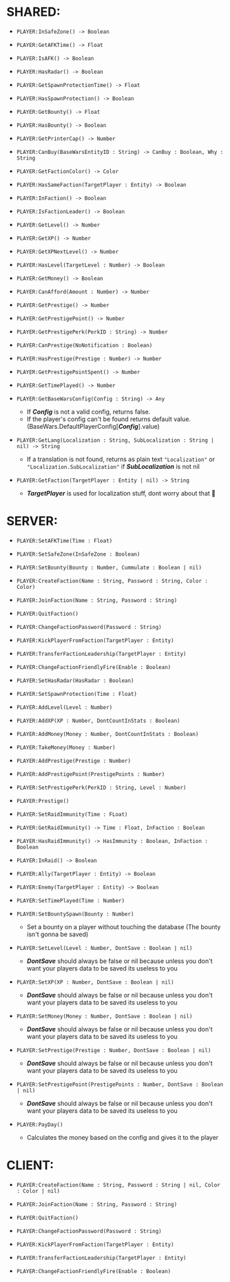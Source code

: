 # SHARED:

- `PLAYER:InSafeZone() -> Boolean`

- `PLAYER:GetAFKTime() -> Float`

- `PLAYER:IsAFK() -> Boolean`

- `PLAYER:HasRadar() -> Boolean`

- `PLAYER:GetSpawnProtectionTime() -> Float`

- `PLAYER:HasSpawnProtection() -> Boolean`

- `PLAYER:GetBounty() -> Float`

- `PLAYER:HasBounty() -> Boolean`

- `PLAYER:GetPrinterCap() -> Number`

- `PLAYER:CanBuy(BaseWarsEntityID : String) -> CanBuy : Boolean, Why : String`

- `PLAYER:GetFactionColor() -> Color`

- `PLAYER:HasSameFaction(TargetPlayer : Entity) -> Boolean`

- `PLAYER:InFaction() -> Boolean`

- `PLAYER:IsFactionLeader() -> Boolean`

- `PLAYER:GetLevel() -> Number`

- `PLAYER:GetXP() -> Number`

- `PLAYER:GetXPNextLevel() -> Number`

- `PLAYER:HasLevel(TargetLevel : Number) -> Boolean`

- `PLAYER:GetMoney() -> Boolean`

- `PLAYER:CanAfford(Amount : Number) -> Number`

- `PLAYER:GetPrestige() -> Number`

- `PLAYER:GetPrestigePoint() -> Number`

- `PLAYER:GetPrestigePerk(PerkID : String) -> Number`

- `PLAYER:CanPrestige(NoNotification : Boolean)`

- `PLAYER:HasPrestige(Prestige : Number) -> Number`

- `PLAYER:GetPrestigePointSpent() -> Number`

- `PLAYER:GetTimePlayed() -> Number`
<!--
- `PLAYER:IsGodmode() -> Boolean`

- `PLAYER:IsCloak() -> Boolean`

- `PLAYER:IsNocliping() -> Boolean` -->

- `PLAYER:GetBaseWarsConfig(Config : String) -> Any`

  - If **_Config_** is not a valid config, returns false.
  - If the player's config can't be found returns default value. (BaseWars.DefaultPlayerConfig[**_Config_**].value)

- `PLAYER:GetLang(Localization : String, SubLocalization : String | nil) -> String`

  - If a translation is not found, returns as plain text `"Localization"` or `"Localization.SubLocalization"` if **_SubLocalization_** is not nil

- `PLAYER:GetFaction(TargetPlayer : Entity | nil) -> String`
  - **_TargetPlayer_** is used for localization stuff, dont worry about that 🤫

# SERVER:

- `PLAYER:SetAFKTime(Time : Float)`

- `PLAYER:SetSafeZone(InSafeZone : Boolean)`

- `PLAYER:SetBounty(Bounty : Number, Cummulate : Boolean | nil)`

- `PLAYER:CreateFaction(Name : String, Password : String, Color : Color)`

- `PLAYER:JoinFaction(Name : String, Password : String)`

- `PLAYER:QuitFaction()`

- `PLAYER:ChangeFactionPassword(Password : String)`

- `PLAYER:KickPlayerFromFaction(TargetPlayer : Entity)`

- `PLAYER:TransferFactionLeadership(TargetPlayer : Entity)`

- `PLAYER:ChangeFactionFriendlyFire(Enable : Boolean)`

- `PLAYER:SetHasRadar(HasRadar : Boolean)`

- `PLAYER:SetSpawnProtection(Time : Float)`

- `PLAYER:AddLevel(Level : Number)`

- `PLAYER:AddXP(XP : Number, DontCountInStats : Boolean)`

- `PLAYER:AddMoney(Money : Number, DontCountInStats : Boolean)`

- `PLAYER:TakeMoney(Money : Number)`

- `PLAYER:AddPrestige(Prestige : Number)`

- `PLAYER:AddPrestigePoint(PrestigePoints : Number)`

- `PLAYER:SetPrestigePerk(PerkID : String, Level : Number)`

- `PLAYER:Prestige()`

- `PLAYER:SetRaidImmunity(Time : FLoat)`

- `PLAYER:GetRaidImmunity() -> Time : Float, InFaction : Boolean`

- `PLAYER:HasRaidImmunity() -> HasImmunity : Boolean, InFaction : Boolean`

- `PLAYER:InRaid() -> Boolean`

- `PLAYER:Ally(TargetPlayer : Entity) -> Boolean`

- `PLAYER:Enemy(TargetPlayer : Entity) -> Boolean`

- `PLAYER:SetTimePlayed(Time : Number)`

<!-- - `PLAYER:SetGodmode(Godmode : Boolean)`

- `PLAYER:SetCloak(Cloak : Boolean)` -->

- `PLAYER:SetBountySpawn(Bounty : Number)`

  - Set a bounty on a player without touching the database (The bounty isn't gonna be saved)

- `PLAYER:SetLevel(Level : Number, DontSave : Boolean | nil)`

  - **_DontSave_** should always be false or nil because unless you don't want your players data to be saved its useless to you

- `PLAYER:SetXP(XP : Number, DontSave : Boolean | nil)`

  - **_DontSave_** should always be false or nil because unless you don't want your players data to be saved its useless to you

- `PLAYER:SetMoney(Money : Number, DontSave : Boolean | nil)`

  - **_DontSave_** should always be false or nil because unless you don't want your players data to be saved its useless to you

- `PLAYER:SetPrestige(Prestige : Number, DontSave : Boolean | nil)`

  - **_DontSave_** should always be false or nil because unless you don't want your players data to be saved its useless to you

- `PLAYER:SetPrestigePoint(PrestigePoints : Number, DontSave : Boolean | nil)`

  - **_DontSave_** should always be false or nil because unless you don't want your players data to be saved its useless to you

- `PLAYER:PayDay()`

  - Calculates the money based on the config and gives it to the player

# CLIENT:

- `PLAYER:CreateFaction(Name : String, Password : String | nil, Color : Color | nil)`

- `PLAYER:JoinFaction(Name : String, Password : String)`

- `PLAYER:QuitFaction()`

- `PLAYER:ChangeFactionPassword(Password : String)`

- `PLAYER:KickPlayerFromFaction(TargetPlayer : Entity)`

- `PLAYER:TransferFactionLeadership(TargetPlayer : Entity)`

- `PLAYER:ChangeFactionFriendlyFire(Enable : Boolean)`
